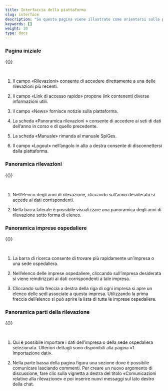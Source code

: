 ```yaml
---
title: Interfaccia della piattaforma
slug: interface
description: "Su questa pagina viene illustrato come orientarsi sulla piattaforma di rilevazione SpiGes."
keywords: []
weight: 10
type: docs
---
```


### Pagina iniziale

{{<insertImage image="ecran_accueil_de.png" class="edge max-w-90">}}

&nbsp;

1. Il campo «Rilevazioni» consente di accedere direttamente a una delle rilevazioni più recenti.  

2. Il campo «Link di accesso rapido» propone link contenenti diverse informazioni utili.

3. il campo «News» fornisce notizie sulla piattaforma.

4. La scheda «Panoramica rilevazioni » consente di accedere ai seti di dati dell’anno in corso e di quello precedente.

5. La scheda  «Manuale» rimanda al manuale SpiGes.

6. Il campo «Logout» nell’angolo in alto a destra consente di disconnettersi dalla piattaforma.

### Panoramica rilevazioni

{{<insertImage image="ecran_erhebungsubersicht_de.png" class="edge max-w-90">}}

&nbsp;

1. Nell’elenco degli anni di rilevazione, cliccando sull’anno desiderato si accede ai dati corrispondenti.

2. Nella barra laterale è possibile visualizzare una panoramica degli anni di rilevazione sotto forma di elenco.

### Panoramica imprese ospedaliere

{{<insertImage image="ecran_donnees_de.png" class="edge max-w-90">}}

&nbsp;

1. La barra di ricerca consente di trovare più rapidamente un’impresa o una sede ospedaliera.

2. Nell’elenco delle imprese ospedaliere, cliccando sull’impresa desiderata si viene reindirizzati ai dati corrispondenti a tale impresa.

3. Cliccando sulla freccia a destra della riga di ogni impresa si apre un elenco delle sedi  associate a questa impresa. Utilizzando la prima freccia dell’elenco si può aprire la lista di tutte le imprese ospedaliere.

### Panoramica parti della rilevazione

{{<insertImage image="donnees_site_de.png" class="edge max-w-90">}}

&nbsp;

1. Qui è possibile importare i dati dell’impresa o della sede ospedaliera selezionata. Ulteriori dettagli sono disponibili alla pagina «1. Importazione dati». 

2. Nella parte bassa della pagina figura una sezione dove è possibile comunicare lasciando commenti. Per creare un nuovo argomento di discussione, fare clic sulla vignetta a destra del titolo «Comunicazioni relative alla rilevazione» e poi inserire nuovi messaggi sul lato destro della chat.